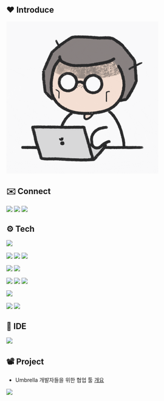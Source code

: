 ## ❤️ Introduce
<a href="https://github.com/rlaxoehd4234">
  <img src="./static/giphy.gif" width="400"/>
</a>

<br>

## ✉️ Connect
<p>
<a href="https://velog.io/@rlaxoehd4234" target="_blank"><img src="https://img.shields.io/badge/Velog-DD0B78?style=for-the-badge&logo=GitHub%20Sponsors&logoColor=white"/></a>
<a href="https://melodious-stretch-673.notion.site/Every-Day-Every-Moment-1afc1372904145d4abacede0bcead05b" target="_blank"><img src="https://img.shields.io/badge/Notion-ECD53F?style=for-the-badge&logo=Notion&logoColor=white"/></a>
<a href="https://howrite.tistory.com/" target="_blank"><img src="https://img.shields.io/badge/Tistory-DD0B78?style=for-the-badge&logo=GitHub%20Sponsors&logoColor=white"/></a>
  
</p>


## ⚙️ Tech
<p>
<img src="https://img.shields.io/badge/Java-007396?style=for-the-badge&logo=Java&logoColor=white"/>
</p>
<p>
<img src="https://img.shields.io/badge/Spring-6DB33F?style=for-the-badge&logo=Spring&logoColor=black">
<img src="https://img.shields.io/badge/Spring Boot-6DB33F?style=for-the-badge&logo=Spring Boot&logoColor=black">
<img src="https://img.shields.io/badge/Spring Security-6DB33F?style=for-the-badge&logo=Spring Security&logoColor=black">
</p>
<p>
<img src="https://img.shields.io/badge/Mysql-4479A1?style=for-the-badge&logo=Mysql&logoColor=black">
<img src="https://img.shields.io/badge/PostgreSQL-4169E1?style=for-the-badge&logo=PostgreSQL&logoColor=black"> 
</p>
<p>
<img src="https://img.shields.io/badge/AWS-232F3E?style=for-the-badge&logo=amazonaws&logoColor=black">
<img src="https://img.shields.io/badge/EC2-FF9900?style=for-the-badge&logo=amazonec2&logoColor=black">
<img src="https://img.shields.io/badge/RDS-527FFF?style=for-the-badge&logo=amazonrds&logoColor=black">
</p>
<p>
<img src="https://img.shields.io/badge/Redis-DC382D?style=for-the-badge&logo=redis&logoColor=black">
</p>
<p>
<img src="https://img.shields.io/badge/Git-F05032?style=for-the-badge&logo=Git&logoColor=black"> 
<img src="https://img.shields.io/badge/GitHub-181717?style=for-the-badge&logo=GitHub&logoColor=black"> 
</p>

## 🔧 IDE
<p>
<img src="https://img.shields.io/badge/IntelliJ IDEA-000000?style=for-the-badge&logo=IntelliJ IDEA&logoColor=white">
</p>


## 📽️ Project
- Umbrella 개발자들을 위한 협업 툴 [개요](https://sweltering-blob-af8.notion.site/Umbrella-cb3b0bfea5224767be4d590baf27dc3b?pvs=4)






<div>
  <img src="http://mazassumnida.wtf/api/v2/generate_badge?boj=rlaxoehd4234">
</div>





